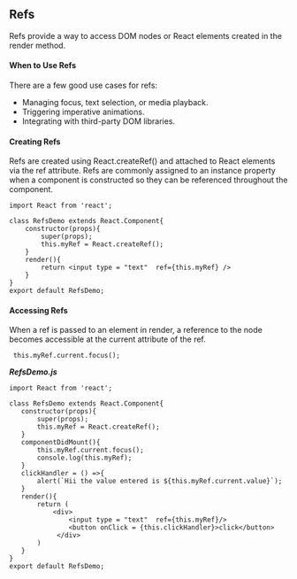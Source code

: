 ## Refs
Refs provide a way to access DOM nodes or React elements created in the render method.

#### When to Use Refs
There are a few good use cases for refs:
- Managing focus, text selection, or media playback.
- Triggering imperative animations.
- Integrating with third-party DOM libraries.


#### Creating Refs
Refs are created using React.createRef() and attached to React elements via the ref attribute. Refs are commonly assigned to an instance property when a component is constructed so they can be referenced throughout the component.
```
import React from 'react';

class RefsDemo extends React.Component{
    constructor(props){
        super(props);
        this.myRef = React.createRef();
    }
    render(){
        return <input type = "text"  ref={this.myRef} />
    }
}
export default RefsDemo;
```

#### Accessing Refs

When a ref is passed to an element in render, a reference to the node becomes accessible at the current attribute of the ref.
```
 this.myRef.current.focus();
 ```

 ***RefsDemo.js***
 ```
 import React from 'react';

class RefsDemo extends React.Component{
    constructor(props){
        super(props);
        this.myRef = React.createRef();
    }
    componentDidMount(){
        this.myRef.current.focus();
        console.log(this.myRef);
    }
    clickHandler = () =>{
        alert(`Hii the value entered is ${this.myRef.current.value}`);
    } 
    render(){
        return (
            <div>
                <input type = "text"  ref={this.myRef}/>
                <button onClick = {this.clickHandler}>click</button>
             </div>
        )
    }
}
export default RefsDemo;
```